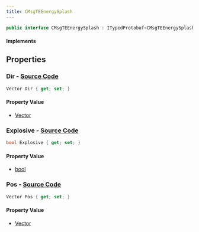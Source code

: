 ```yaml
---
title: CMsgTEEnergySplash
---
```


```csharp
public interface CMsgTEEnergySplash : ITypedProtobuf<CMsgTEEnergySplash>, INativeHandle, INetMessage<CMsgTEEnergySplash>, IDisposable
```

#### Implements

## Properties

### **Dir** - [Source Code](https://github.com/swiftly-solution/swiftlys2/blob/main/managed/src/SwiftlyS2.Generated/Protobufs/Interfaces/CMsgTEEnergySplash.cs#L21)

```csharp
Vector Dir { get; set; }
```

#### Property Value

- [Vector](/docs/api/shared/natives/vector)

### **Explosive** - [Source Code](https://github.com/swiftly-solution/swiftlys2/blob/main/managed/src/SwiftlyS2.Generated/Protobufs/Interfaces/CMsgTEEnergySplash.cs#L24)

```csharp
bool Explosive { get; set; }
```

#### Property Value

- [bool](https://learn.microsoft.com/dotnet/api/system.boolean)

### **Pos** - [Source Code](https://github.com/swiftly-solution/swiftlys2/blob/main/managed/src/SwiftlyS2.Generated/Protobufs/Interfaces/CMsgTEEnergySplash.cs#L18)

```csharp
Vector Pos { get; set; }
```

#### Property Value

- [Vector](/docs/api/shared/natives/vector)

